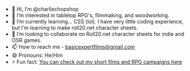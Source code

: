 - 👋 Hi, I’m @charliechopshop
- 👀 I’m interested in tabletop RPG's, filmmaking, and woodworking.
- 🌱 I’m currently learning... CSS (lol). I have very little coding experience, but I'm learning to make roll20.net character sheets.
- 💞️ I’m looking to collaborate on Roll20.net character sheets for indie and OSR games.
- 📫 How to reach me - basicexpertfilms@gmail.com
- 😄 Pronouns: He/Him
- ⚡ Fun fact: [You can check out my short films and RPG campaigns here](https://www.youtube.com/@charliequeenmovies)
